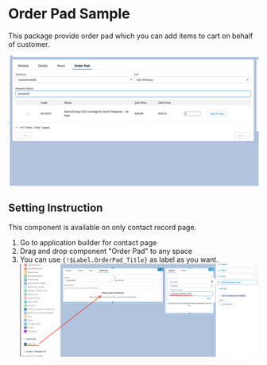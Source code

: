 # Order Pad Sample
 This package provide order pad which you can add items to cart on behalf of customer.

 ![](images/orderpad.png)



 ## Setting Instruction
 This component is available on only contact record page.

 1. Go to application builder for contact page
 1. Drag and drop component "Order Pad" to any space
 1. You can use `{!$Label.OrderPad_Title}` as label as you want.
    ![](images/setting.png)